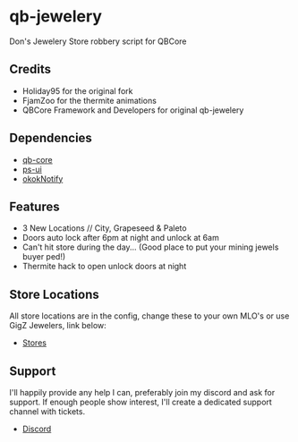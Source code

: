 # qb-jewelery
Don's Jewelery Store robbery script for QBCore

## Credits
- Holiday95 for the original fork
- FjamZoo for the thermite animations
- QBCore Framework and Developers for original qb-jewelery

## Dependencies
- [qb-core](https://github.com/qbcore-framework/qb-core)
- [ps-ui](https://github.com/Project-Sloth/ps-ui)
- [okokNotify](https://okok.tebex.io/package/4724993)

## Features
- 3 New Locations // City, Grapeseed & Paleto
- Doors auto lock after 6pm at night and unlock at 6am
- Can't hit store during the day... (Good place to put your mining jewels buyer ped!)
- Thermite hack to open unlock doors at night

## Store Locations

All store locations are in the config, change these to your own MLO's or use GigZ Jewelers, link below:

- [Stores](https://forum.cfx.re/t/mlo-jewel-store-by-gigz/4857261/24)

## Support
I'll happily provide any help I can, preferably join my discord and ask for support. If enough people show interest, I'll create a dedicated support channel with tickets. 
- [Discord](https://discord.gg/tVA58nbBuk) 
